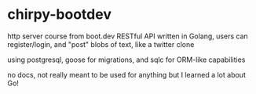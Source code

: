 # chirpy-bootdev
http server course from boot.dev
RESTful API written in Golang, users can register/login, and "post" blobs of text, like a twitter clone

using postgresql, goose for migrations, and sqlc for ORM-like capabilities

no docs, not really meant to be used for anything but I learned a lot about Go!
